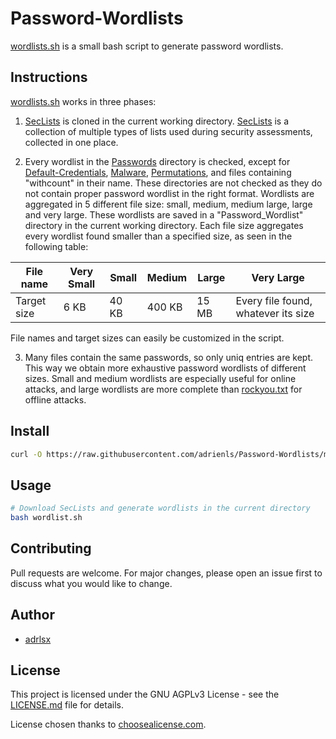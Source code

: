 # Password-Wordlists
[wordlists.sh](wordlists.sh) is a small bash script to generate password wordlists.

## Instructions
[wordlists.sh](wordlists.sh) works in three phases:

1. [SecLists](https://github.com/danielmiessler/SecLists) is cloned in the current working directory.
[SecLists](https://github.com/danielmiessler/SecLists) is a collection of multiple types of lists used during security assessments, collected in one place.

2. Every wordlist in the [Passwords](https://github.com/danielmiessler/SecLists/tree/master/Passwords) directory is checked,
except for [Default-Credentials](https://github.com/danielmiessler/SecLists/tree/master/Passwords/Default-Credentials),
[Malware](https://github.com/danielmiessler/SecLists/tree/master/Passwords/Malware),
[Permutations](https://github.com/danielmiessler/SecLists/tree/master/Passwords/Permutations),
and files containing "withcount" in their name.
These directories are not checked as they do not contain proper password wordlist in the right format.
Wordlists are aggregated in 5 different file size: small, medium, medium large, large and very large.
These wordlists are saved in a "Password_Wordlist" directory in the current working directory.
Each file size aggregates every wordlist found smaller than a specified size, as seen in the following table:

| File name   | Very Small | Small | Medium | Large | Very Large                          |
|-------------|------------|-------|--------|-------|-------------------------------------|
| Target size | 6 KB       | 40 KB | 400 KB | 15 MB | Every file found, whatever its size |

File names and target sizes can easily be customized in the script.

3. Many files contain the same passwords, so only uniq entries are kept.
This way we obtain more exhaustive password wordlists of different sizes.
Small and medium wordlists are especially useful for online attacks, and large wordlists are more complete than [rockyou.txt](https://github.com/danielmiessler/SecLists/blob/master/Passwords/Leaked-Databases/rockyou.txt.tar.gz) for offline attacks.

## Install
```sh
curl -O https://raw.githubusercontent.com/adrienls/Password-Wordlists/main/wordlists.sh
```

## Usage
```bash
# Download SecLists and generate wordlists in the current directory
bash wordlist.sh
```

## Contributing
Pull requests are welcome. For major changes, please open an issue first to discuss what you would like to change.

## Author
* [adrlsx](https://github.com/adrlsx)

## License
This project is licensed under the GNU AGPLv3 License - see the [LICENSE.md](LICENSE) file for details.

License chosen thanks to [choosealicense.com](https://choosealicense.com/).
